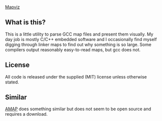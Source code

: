 
[Mapviz](http://jotux.github.io/GccMapVisualizer/)

## What is this?

This is a little utility to parse GCC map files and present them visually. My day job is mostly C/C++ embedded software and I occasionally find myself digging through linker maps to find out why something is so large. Some compilers output reasonably easy-to-read maps, but gcc does not.

## License

All code is released under the supplied (MIT) license unless otherwise stated.

## Similar

[AMAP](http://www.sikorskiy.net/prj/amap/) does something similar but does not seem to be open source and requires a download.